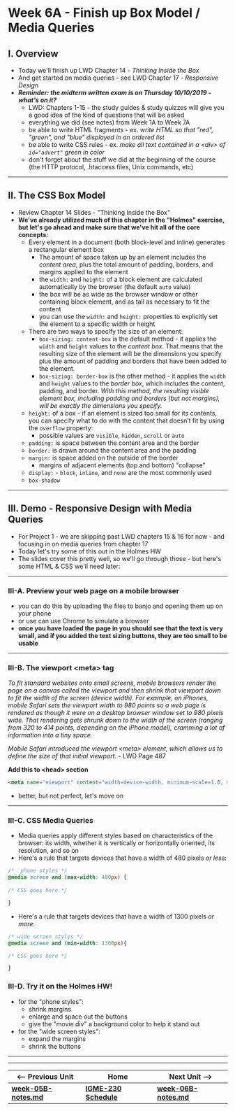 # Week 6A - Finish up Box Model / Media Queries

## I. Overview
- Today we'll finish up LWD Chapter 14 - *Thinking Inside the Box*
- And get started on media queries - see LWD Chapter 17 - *Responsive Design*
- ***Reminder: the midterm written exam is on Thursday 10/10/2019 - what's on it?***
  - LWD: Chapters 1-15 - the study guides & study quizzes will give you a good idea of the kind of questions that will be asked
  - everything we did (see notes) from Week 1A to Week 7A
  - be able to write HTML fragments  - ex. *write HTML so that "red", "green", and "blue" displayed in an ordered list*
  - be able to write CSS rules - ex. *make all text contained in a &lt;div> of `id="advert"` green in color*
  - don't forget about the stuff we did at the beginning of the course (the HTTP protocol, .htaccess files, Unix commands, etc)

<hr>

## II. The CSS Box Model

- Review Chapter 14 Slides - "Thinking Inside the Box"
- **We've already utilized much of this chapter in the "Holmes" exercise, but let's go ahead and make sure that we've hit all of the core concepts:**
  - Every element in a document (both block-level and inline) generates a rectangular element box
    - The amount of space taken up by an element includes the *content area*, plus the total amount of padding, borders, and margins applied to the element
    - the `width:` and `height:` of a block element are calculated automatically by the browser (the default `auto` value)
    - the box will be as wide as the browser window or other containing block element, and as tall as necessary to fit the content
    - you can use the `width:` and `height:` properties to explicitly set the element to a specific width or height
  - There are two ways to specify the size of an element:
    - `box-sizing: content-box` is the default method - it applies the `width` and `height` values to the *content box*. That means that the resulting size of the element will be the dimensions you specify plus the amount of padding and borders that have been added to the element. 
    - `box-sizing: border-box` is the other method - it applies the `width` and `height` values to the *border box*, which includes the content, padding, and border. *With this method, the resulting visible element box, including padding and borders (but not margins), will be exactly the dimensions you specify.*
  - `height:` of a box - if an element is sized too small for its contents, you can specify what to do with the content that doesn’t fit by using the `overflow` property:
    - possible values are `visible`,  `hidden`, `scroll` or `auto`
  - `padding:` is space between the content area and the border 
  - `border:` is drawn around the content area and the padding
  - `margin:` is space added on the outside of the border
    - margins of adjacent elements (top and bottom) "collapse"
  - `display:` - `block`, `inline`, and `none` are the most commonly used
  - `box-shadow` 

<hr>

## III. Demo - Responsive Design with Media Queries

- For Project 1 - we are skipping past LWD chapters 15 & 16 for now - and focusing in on media queries from chapter 17
- Today let's try some of this out in the Holmes HW
- The slides cover this pretty well, so we'll go through those - but here's some HTML & CSS we'll need later:

<hr>

### III-A. Preview your web page on a mobile browser 

- you can do this by uploading the files to banjo and opening them up on your phone
- or use can use Chrome to simulate a browser
- **once you have loaded the page in you should see that the text is very small, and if you added the text sizing buttons, they are too small to be usable**

<hr>

### III-B. The viewport &lt;meta> tag

*To fit standard websites onto small screens, mobile browsers render the page on a canvas called the viewport and then shrink that viewport down to fit the width of the screen (device width). For example, on iPhones, mobile Safari sets the viewport width to 980 points so a web page is rendered as though it were on a desktop browser window set to 980 pixels wide. That rendering gets shrunk down to the width of the screen (ranging from 320 to 414 points, depending on the iPhone model), cramming a lot of information into a tiny space.*

*Mobile Safari introduced the viewport &lt;meta> element, which allows us to define the size of that initial viewport.* - LWD Page 487 

**Add this to &lt;head> section**

```html
<meta name="viewport" content="width=device-width, minimum-scale=1.0, maximum-scale=1.0" />
```

- better, but not perfect, let's move on 

<hr>

### III-C. CSS Media Queries

- Media queries apply different styles based on characteristics of the browser: its width, whether it is vertically or horizontally oriented, its resolution, and so on
- Here's a rule that targets devices that have a width of 480 pixels *or less*: 

```css
/* 	phone styles */
@media screen and (max-width: 480px) {
 
/* CSS goes here */

}
```

- Here's a rule that targets devices that have a width of 1300 pixels *or more*: 

```css
/* wide screen styles */
@media screen and (min-width: 1300px){

/* CSS goes here */

}
```

### III-D. Try it on the Holmes HW!

- for the "phone styles":
  - shrink margins
  - enlarge and space out the buttons
  - give the "movie div" a background color to help it stand out
- for the "wide screen styles":
  - expand the margins
  - shrink the buttons
  


<hr><hr> 

| <-- Previous Unit | Home | Next Unit -->
| --- | --- | --- 
| [**week-05B-notes.md**](week-05B-notes.md)     |  [**IGME-230 Schedule**](../schedule.md) | [**week-06B-notes.md**](week-06B-notes.md)



